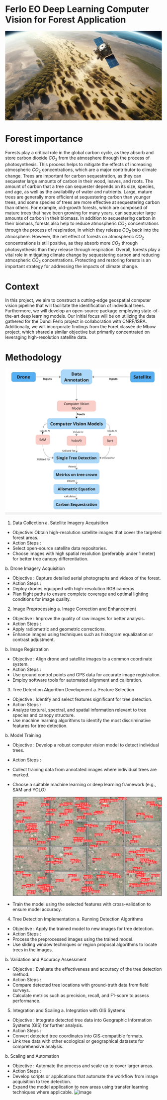 # Ferlo EO Deep Learning Computer Vision for Forest Application 

![FERLO FOREST VISION](https://github.com/mmbaye/Counting-tree/blob/main/images/FerloForestVision.jpeg)

# Forest importance
Forests play a critical role in the global carbon cycle, as they absorb and store carbon dioxide $CO_2$ from the atmosphere through the process of photosynthesis. This process helps to mitigate the effects of increasing atmospheric $CO_2$  concentrations, which are a major contributor to climate change. Trees are important for carbon sequestration, as they can sequester large amounts of carbon in their wood, leaves, and roots. The amount of carbon that a tree can sequester depends on its size, species, and age, as well as the availability of water and nutrients. Large, mature trees are generally more efficient at sequestering carbon than younger trees, and some species of trees are more effective at sequestering carbon than others. For example, old-growth forests, which are composed of mature trees that have been growing for many years, can sequester large amounts of carbon in their biomass. In addition to sequestering carbon in their biomass, forests also help to reduce atmospheric $CO_2$  concentrations through the process of respiration, in which they release $CO_2$ back into the atmosphere. However, the net effect of forests on atmospheric $CO_2$  concentrations is still positive, as they absorb more $CO_2$ through photosynthesis than they release through respiration. Overall, forests play a vital role in mitigating climate change by sequestering carbon and reducing atmospheric $CO_2$  concentrations. Protecting and restoring forests is an important strategy for addressing the impacts of climate change.

# Context
In this project, we aim to construct a cutting-edge geospatial computer vision pipeline that will facilitate the identification of individual trees. Furthermore, we will develop an open-source package employing state-of-the-art deep learning models. Our initial focus will be on utilizing the data gathered for the Dundi Ferlo project in collaboration with CNRF/ISRA. Additionally, we will incorporate findings from the Foret classée de Mbow project, which shared a similar objective but primarily concentrated on leveraging high-resolution satellite data.

# Methodology 

![](https://github.com/mmbaye/Counting-tree/blob/main/images/methodology.jpg)

 1. Data Collection
  a. Satellite Imagery Acquisition
-  Objective: Obtain high-resolution satellite images that cover the targeted forest areas.
-  Action Steps :
  - Select open-source satellite data repositories.
  - Choose images with high spatial resolution (preferably under 1 meter) for better tree canopy differentiation.

  b. Drone Imagery Acquisition
-  Objective : Capture detailed aerial photographs and videos of the forest.
-  Action Steps :
  - Deploy drones equipped with high-resolution  RGB cameras 
  - Plan flight paths to ensure complete coverage and optimal lighting conditions for image quality.

 2. Image Preprocessing
  a. Image Correction and Enhancement
-  Objective : Improve the quality of raw images for better analysis.
-  Action Steps :
  - Apply radiometric and geometric corrections.
  - Enhance images using techniques such as histogram equalization or contrast adjustment.

  b. Image Registration
-  Objective : Align drone and satellite images to a common coordinate system.
-  Action Steps :
  - Use ground control points and GPS data for accurate image registration.
  - Employ software tools for automated alignment and calibration.

 3. Tree Detection Algorithm Development
  a. Feature Selection
-  Objective : Identify and select features significant for tree detection.
-  Action Steps :
  - Analyze textural, spectral, and spatial information relevant to tree species and canopy structure.
  - Use machine learning algorithms to identify the most discriminative features for tree detection.

  b. Model Training
-  Objective : Develop a robust computer vision model to detect individual trees.
-  Action Steps :
  - Collect training data from annotated images where individual trees are marked.
  - Choose a suitable machine learning or deep learning framework (e.g., SAM  and YOLO)

    ![](https://github.com/mmbaye/Counting-tree/blob/main/training%20/val_batch0_pred.jpg)


- Train the model using the selected features with cross-validation to ensure model accuracy.

 4. Tree Detection Implementation
  a. Running Detection Algorithms
-  Objective : Apply the trained model to new images for tree detection.
-  Action Steps :
  - Process the preprocessed images using the trained model.
  - Use sliding window techniques or region proposal algorithms to locate trees in the images.

  b. Validation and Accuracy Assessment
-  Objective : Evaluate the effectiveness and accuracy of the tree detection method.
-  Action Steps :
  - Compare detected tree locations with ground-truth data from field surveys.
  - Calculate metrics such as precision, recall, and F1-score to assess performance.

 5. Integration and Scaling
  a. Integration with GIS Systems
-  Objective : Integrate detected tree data into Geographic Information Systems (GIS) for further analysis.
-  Action Steps :
  - Convert detected tree coordinates into GIS-compatible formats.
  - Link tree data with other ecological or geographical datasets for comprehensive analysis.

  b. Scaling and Automation
-  Objective : Automate the process and scale up to cover larger areas.
-  Action Steps :
  - Develop scripts or applications that automate the workflow from image acquisition to tree detection.
  - Expand the model application to new areas using transfer learning techniques where applicable.
![image](https://github.com/mmbaye/Counting-tree/assets/10470281/64e31285-164e-4f18-8222-54a861c88b03)

